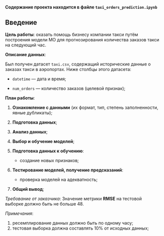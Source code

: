 **Содержание проекта находится в файле `taxi_orders_prediction.ipynb`**

## Введение

**Цель работы**: оказать помощь бизнесу компании такси путём построения модели МО для прогнозирования количества заказов такси на следующий час.


**Описание данных**:

Был получен датасет `taxi.csv`, содержащий исторические данные о заказах такси в аэропортах. Ниже столбцы этого датасета:

- `datetime` — дата и время;

- `num_orders` — количество заказов (целевой признак);

**План работы**:

1. **Ознакомление с данными** (их формат, тип, степень заполненности, явные дубликаты);



2. **Подготовка данных**;



3. **Анализ данных**;



4. **Выбор и обучение моделей**;


5. **Подготовка данных к обучению**:
    - создание новых признаков;


6. **Тестирование моделей, получение предсказаний**:
    - проверка моделей на адекватность;



7. **Общий вывод**;


_Требование от заказчика_: Значение метрики **RMSE** на тестовой выборке должно быть не больше 48.

_Примечания_:

1. ресемплирование данных должно быть по одному часу;
2. тестовая выборка должна составлять 10% от исходных данных;
